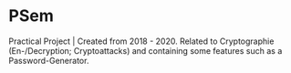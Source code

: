 # PSem
Practical Project | Created from 2018 - 2020. Related to Cryptographie (En-/Decryption; Cryptoattacks) and containing some features such as a Password-Generator.
